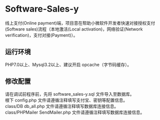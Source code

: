 # Software-Sales-y
线上支付(Online payment)端，项目意在帮助小微软件开发者快速对接授权支付(Software sales)流程（本地激活(Local activation)，网络验证(Network verification)，支付对接(Payment)）。
## 运行环境
PHP7.0以上、Mysql3.2以上、建议开启 opcache（字节码缓存）。
## 修改配置
请在调试前程序前，先将 software_sales-y.sql 文件导入至数据库。  
根下 config.php 文件请遵循注释填写支付宝、密钥等配置信息。  
class/DB db_all.php 文件请遵循注释填写数据库连接信息。  
class/PHPMailer SendMailer.php 文件请遵循注释填写数据库连接信息。  

